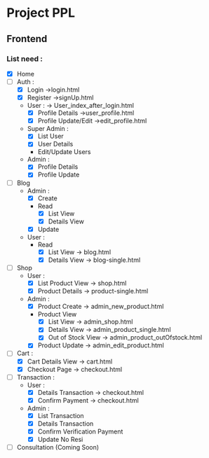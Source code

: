 # Project PPL
## Frontend
### List need :
  + [x] Home 
  + [ ] Auth :
    + [x] Login ->login.html
    + [x] Register ->signUp.html
    + User : -> User_index_after_login.html
        * [x] Profile Details ->user_profile.html
        * [x] Profile Update/Edit ->edit_profile.html
    + Super Admin :
        * [x] List User
        * [x] User Details
        * Edit/Update Users
    + Admin :
        * [x] Profile Details
        * [x] Profile Update
  + [ ] Blog
    + Admin :
        * [x] Create
        * Read
          + [x] List View
          + [x] Details View 
        * [x] Update
    + User :
        * Read
          + [x] List View -> blog.html
          + [x] Details View -> blog-single.html
  + [ ] Shop
    + User :
        * [x] List Product View -> shop.html
        * [x] Product Details -> product-single.html
    + Admin :
        * [x] Product Create -> admin_new_product.html
        * Product View
          + [x] List View -> admin_shop.html
          + [x] Details View -> admin_product_single.html
          + [x] Out of Stock View -> admin_product_outOfstock.html
        * [x] Product Update -> admin_edit_product.html
  + [ ] Cart :
    + [x] Cart Details View -> cart.html
    + [x] Checkout Page -> checkout.html
  + [ ] Transaction :
    + User :
        * [x] Details Transaction -> checkout.html
        * [x] Confirm Payment -> checkout.html
    + Admin :
        * [x] List Transaction
        * [x] Details Transaction
        * [x] Confirm Verification Payment
        * [x] Update No Resi
  + [ ] Consultation (Coming Soon)